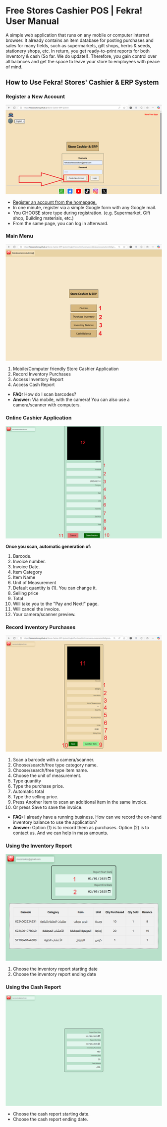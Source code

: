 # Free Stores Cashier POS | Fekra! User Manual
A simple web application that runs on any mobile or computer internet browser. It already contains an item database for posting purchases and sales for many fields, such as supermarkets, gift shops, herbs & seeds, stationery shops, etc.
In return, you get ready-to-print reports for both inventory & cash (So far. We do update!). Therefore, you gain control over all balances and get the space to leave your store to employees with peace of mind.
## How to Use Fekra! Stores' Cashier & ERP System
### Register a New Account
![My Image](https://raw.githubusercontent.com/FekraSolutions/Remote-Virtual-Assistance/main/media/howtocashier1.png)
* [Register an account from the homepage.]([https://google.com](https://fekrasolutions.github.io/Stores-Cashier-ERP-System/))
* In one minute, register via a simple Google form with any Google mail. 
* You CHOOSE store type during registration. (e.g. Supermarket, Gift shop, Building materials, etc.)
* From the same page, you can log in afterward.
### Main Menu  
![My Image](https://raw.githubusercontent.com/FekraSolutions/Remote-Virtual-Assistance/main/media/howtocashier2.png)  
1. Mobile/Computer friendly Store Cashier Application  
2. Record Inventory Purchases  
3. Access Inventory Report  
4. Access Cash Report
* **FAQ:** How do I scan barcodes?
* **Answer:** Via mobile, with the camera! You can also use a camera/scanner with computers.  
### Online Cashier Application
![My Image](https://raw.githubusercontent.com/FekraSolutions/Remote-Virtual-Assistance/main/media/howtocashier3.png)  

**Once you scan, automatic generation of:**
1. Barcode.
2. Invoice number.
3. Invoice Date. 
4. Item Category
5. Item Name
6. Unit of Measurement
7. Default quantity is (1). You can change it. 
8. Selling price
9. Total
10. Will take you to the "Pay and Next!" page. 
11. Will cancel the invoice. 
12. Your camera/scanner preview.
### Record Inventory Purchases
![My Image](https://raw.githubusercontent.com/FekraSolutions/Remote-Virtual-Assistance/main/media/howtocashier4.png)
1. Scan a barcode with a camera/scanner.
2. Choose/search/free type category name. 
3. Choose/search/free type item name. 
4. Choose the unit of measurement.
5. Type quantity
6. Type the purchase price.
7. Automatic total
8. Type the selling price. 
9. Press Another Item to scan an additional item in the same invoice. 
10. Or press Save to save the invoice. 
* **FAQ:** I already have a running business. How can we record the on-hand inventory balance to use the application?
* **Answer:** Option (1) is to record them as purchases. Option (2) is to contact us. And we can help in mass amounts.
### Using the Inventory Report
![My Image](https://raw.githubusercontent.com/FekraSolutions/Remote-Virtual-Assistance/main/media/howtocashier5.png)
1. Choose the inventory report starting date
2. Choose the inventory report ending date

### Using the Cash Report
![My Image](https://raw.githubusercontent.com/FekraSolutions/Remote-Virtual-Assistance/main/media/howtocashier6.png)
* Choose the cash report starting date.
* Choose the cash report ending date.

